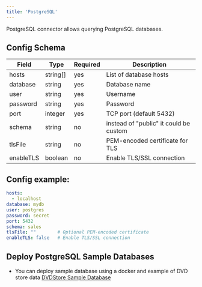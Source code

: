 ```yaml
---
title: 'PostgreSQL'
---
```


PostgreSQL connector allows querying PostgreSQL databases.

## Config Schema

| Field | Type | Required | Description |
|-------|------|----------|-------------|
| hosts | string[] | yes | List of database hosts |
| database | string | yes | Database name |
| user | string | yes | Username |
| password | string | yes | Password |
| port | integer | yes | TCP port (default 5432) |
| schema | string | no | instead of "public" it could be custom |
| tlsFile | string | no | PEM-encoded certificate for TLS |
| enableTLS | boolean | no | Enable TLS/SSL connection |

## Config example:

```yaml
hosts: 
  - localhost
database: mydb
user: postgres
password: secret
port: 5432
schema: sales
tlsFile: ""        # Optional PEM-encoded certificate
enableTLS: false   # Enable TLS/SSL connection 
```

## Deploy PostgreSQL Sample Databases 

 - You can deploy sample database using a docker and example of DVD store data
<a href="/example/postgresql-dvdstore-sample" /> DVDStore Sample Database</a>
